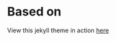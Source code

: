Based on
========

View this jekyll theme in action [here](https://y7kim.github.io/agency-jekyll-theme)
